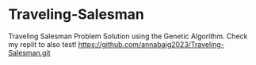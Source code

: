 # Traveling-Salesman

Traveling Salesman Problem Solution using the Genetic Algorithm. Check my replit to also test! https://github.com/annabaig2023/Traveling-Salesman.git
